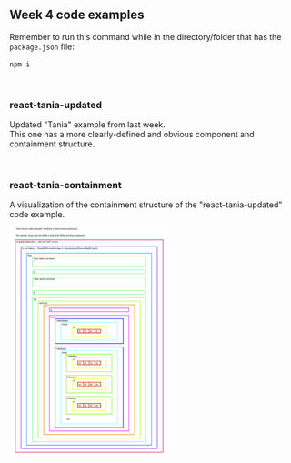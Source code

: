 ## Week 4 code examples

Remember to run this command while in the directory/folder that has the `package.json` file:

```
npm i
```

<br>

### react-tania-updated

Updated "Tania" example from last week.  
This one has a more clearly-defined and obvious component and containment structure.  

<br>

### react-tania-containment

A visualization of the containment structure of the "react-tania-updated" code example. 

<img src="react-tania-containment.png" style="max-width: 20em;">

<br>
